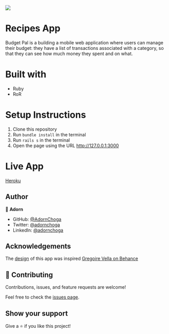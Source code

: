 ![](https://img.shields.io/badge/Microverse-blueviolet)

# Recipes App

Budget Pal is a building a mobile web application where users can manage their budget: they have a list of transactions associated with a category, so that they can see how much money they spent and on what.

# Built with

- Ruby
- RoR

# Setup Instructions

1. Clone this repository
2. Run `bundle install` in the terminal
3. Run `rails s` in the terminal
4. Open the page using the URL http://127.0.0.1:3000

# Live App

[Heroku](https://budget-pal-rails.herokuapp.com)

## Author

👤 **Adorn**

- GitHub: [@AdornChoga](https://github.com/AdornChoga)
- Twitter: [@adornchoga](https://twitter.com/adorn_choga)
- LinkedIn: [@adornchoga](https://www.linkedin.com/in/adorn-choga)

## Acknowledgements

The [design](https://www.behance.net/gallery/19759151/Snapscan-iOs-design-and-branding?tracking_source=) of this app was inspired [Gregoire Vella on Behance](https://www.behance.net/gregoirevella)


## 🤝 Contributing

Contributions, issues, and feature requests are welcome!

Feel free to check the [issues page](../../issues/).

## Show your support

Give a ⭐️ if you like this project!
